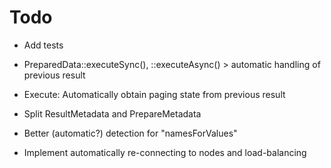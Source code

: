 Todo
=====

* Add tests

* PreparedData::executeSync(), ::executeAsync() > automatic handling of previous result
* Execute: Automatically obtain paging state from previous result

* Split ResultMetadata and PrepareMetadata

* Better (automatic?) detection for "namesForValues"

* Implement automatically re-connecting to nodes and load-balancing
